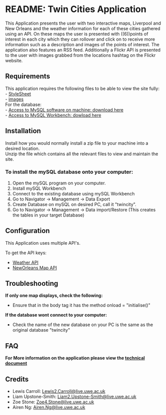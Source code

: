 # README: Twin Cities Application

This Application presents the user with two interactive maps, Liverpool and New Orleans and the weather information for each of these cities gathered using an API. On these maps the user is presented with ((6))points of interest in each city which they can rollover and click on to receive more information such as a description and images of the points of interest. The application also features an RSS feed. Additionally a Flickr API is presented to the user with images grabbed from the locations hashtag on the Flickr website. 


## Requirements

This application requires the following files to be able to view the site fully:     
    - [StyleSheet](link)   
    - [images](link)   
    For the database:  
    - [Access to MySQL software on machine: download here](link)  
    - [Access to MySQL Workbench: dowload here](link)

## Installation 

Install how you would normally install a zip file to your machine into a desired location.  
Unzip the file which contains all the relevant files to view and maintain the site. 


### To install the mySQL database onto your computer: 
1. Open the mySQL program on your computer.
2. Install mySQL Workbench 
3. Connect to the existing database using mySQL Workbench
4. Go to Navigator -> Management -> Data Export 
3. Create Database on mySQL on desired PC, call it "twincity".
4. Go to Navigator -> Management -> Data import/Restore (This creates the tables in your target Database)


## Configuration 
This Application uses multiple API's.

To get the API keys:

  - [Weather API](link)  
  - [NewOrleans Map API](link)

## Troubleshooting

**If only one map displays, check the following:**
- Ensure that in the body tag it has the method
 onload = "initialise()"   

 **If the database wont connect to your computer:**
 - Check the name of the new database on your PC is the same as the original database "twincity"


## FAQ
  
   **For More information on the application please view the [technical document](link)**

## Credits
- Lewis Carroll: Lewis2.Carroll@live.uwe.ac.uk
- Liam Upstone-Smith: Liam2.Upstone-Smith@live.uwe.ac.uk
- Zoe Stone: Zoe4.Stone@live.uwe.ac.uk
- Airen Ng: Airen.Ng@live.uwe.ac.uk
